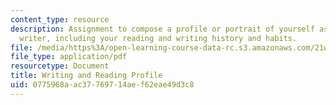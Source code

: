 ```yaml
---
content_type: resource
description: Assignment to compose a profile or portrait of yourself as a reader and
  writer, including your reading and writing history and habits.
file: /media/https%3A/open-learning-course-data-rc.s3.amazonaws.com/21w-730-5-writing-on-contemporary-issues-culture-shock-writing-editing-and-publishing-in-cyberspace-fall-2008/0775968aac37769714aef62eae49d3c8_rdin_n_wr_prf.pdf
file_type: application/pdf
resourcetype: Document
title: Writing and Reading Profile
uid: 0775968a-ac37-7697-14ae-f62eae49d3c8
---
```

